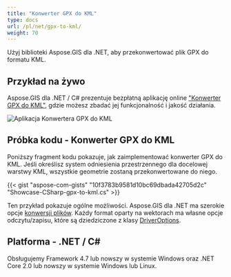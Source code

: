 ```yaml
---
title: "Konwerter GPX do KML"
type: docs
url: /pl/net/gpx-to-kml/
weight: 70
---
```


Użyj biblioteki Aspose.GIS dla .NET, aby przekonwertować plik GPX do formatu KML.

## **Przykład na żywo**

Aspose.GIS dla .NET / C# prezentuje bezpłatną aplikację online ["Konwerter GPX do KML"](https://products.aspose.app/gis/conversion/gpx-to-kml), gdzie możesz zbadać jej funkcjonalność i jakość działania.

![Aplikacja Konwertera GPX do KML](conversion.png)

## **Próbka kodu - Konwerter GPX do KML**

Poniższy fragment kodu pokazuje, jak zaimplementować konwerter GPX do KML. Jeśli określisz system odniesienia przestrzennego dla docelowej warstwy KML, wszystkie geometrie zostaną przekonwertowane do niego. 

{{< gist "aspose-com-gists" "10f3783b9581d10bc69dbada42705d2c" "Showcase-CSharp-gpx-to-kml.cs" >}}

Ten przykład pokazuje ogólne możliwości. Aspose.GIS dla .NET ma szerokie opcje [konwersji plików](https://docs.aspose.com/gis/net/vector-layers/). Każdy format oparty na wektorach ma własne opcje odczytu/zapisu, które są dziedziczone z klasy [DriverOptions](https://reference.aspose.com/gis/net/aspose.gis/driveroptions).

## **Platforma - .NET / C#**

Obsługujemy Framework 4.7 lub nowszy w systemie Windows oraz .NET Core 2.0 lub nowszy w systemie Windows lub Linux.
